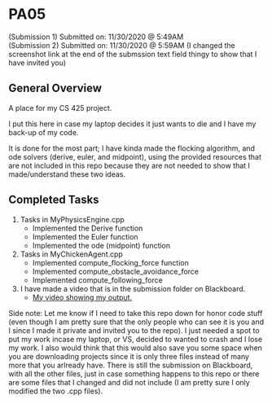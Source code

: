# PA05
(Submission 1) Submitted on: 11/30/2020 @ 5:49AM    
(Submission 2) Submitted on: 11/30/2020 @ 5:59AM (I changed the screenshot link at the end of the submssion text field thingy to show that I have invited you)
## General Overview
A place for my CS 425 project.   

I put this here in case my laptop decides it just wants to die and I have my back-up of my code.    

It is done for the most part; I have kinda made the flocking algorithm, and ode solvers (derive, euler, and midpoint), using the provided resources that are not included in this repo because they are not needed to show that I made/understand these two ideas.   

## Completed Tasks
1. Tasks in MyPhysicsEngine.cpp
    - Implemented the Derive function
    - Implemented the Euler function
    - Implemented the ode (midpoint) function
2. Tasks in MyChickenAgent.cpp
    - Implemented compute_flocking_force function
    - Implemented compute_obstacle_avoidance_force
    - Implemented compute_following_force
3. I have made a video that is in the submission folder on Blackboard.   
    - [My video showing my output.](https://youtu.be/ngdsCzrq8Ww)

Side note: Let me know if I need to take this repo down for honor code stuff (even though I am pretty sure that the only people who can see it is you and I since I made it private and invited you to the repo). I just needed a spot to put my work incase my laptop, or VS, decided to wanted to crash and I lose my work. I also would think that this would also save you some space when you are downloading projects since it is only three files instead of many more that you arlready have. There is still the submission on Blackboard, with all the other files, just in case something happens to this repo or there are some files that I changed and did not include (I am pretty sure I only modified the two .cpp files).
